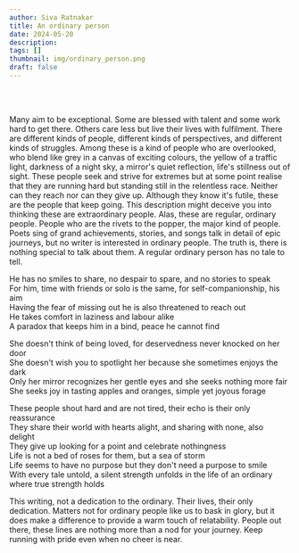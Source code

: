 ```yaml
---
author: Siva Ratnakar
title: An ordinary person
date: 2024-05-20
description: 
tags: []
thumbnail: img/ordinary_person.png
draft: false
---
```

<br><br>

Many aim to be exceptional. Some are blessed with talent and some work hard to get there. Others care less but live their lives with fulfilment. There are different kinds of people, different kinds of perspectives, and different kinds of struggles. 
Among these is a kind of people who are overlooked, who blend like grey in a canvas of exciting colours, the yellow of a traffic light, darkness of a night sky, a mirror's quiet reflection, life's stillness out of sight. 
These people seek and strive for extremes but at some point realise that they are running hard but standing still in the relentless race. Neither can they reach nor can they give up. Although they know it's futile, these are the people that keep going. 
This description might deceive you into thinking these are extraordinary people. Alas, these are regular, ordinary people. People who are the rivets to the popper, the major kind of people. Poets sing of grand achievements, stories, and songs talk in detail of epic journeys, but no writer is interested in ordinary people. The truth is, there is nothing special to talk about them. A regular ordinary person has no tale to tell.

He has no smiles to share, no despair to spare, and no stories to speak<br>
For him, time with friends or solo is the same, for self-companionship, his aim<br>
Having the fear of missing out he is also threatened to reach out<br>
He takes comfort in laziness and labour alike<br>
A paradox that keeps him in a bind, peace he cannot find<br>

She doesn't think of being loved, for deservedness never knocked on her door<br>
She doesn't wish you to spotlight her because she sometimes enjoys the dark<br>
Only her mirror recognizes her gentle eyes and she seeks nothing more fair<br>
She seeks joy in tasting apples and oranges, simple yet joyous forage<br>

These people shout hard and are not tired, their echo is their only reassurance<br>
They share their world with hearts alight, and sharing with none, also delight<br>
They give up looking for a point and celebrate nothingness<br>
Life is not a bed of roses for them, but a sea of storm<br>
Life seems to have no purpose but they don't need a purpose to smile<br>
With every tale untold, a silent strength unfolds in the life of an ordinary where true strength holds<br>


This writing, not a dedication to the ordinary. Their lives, their only dedication. Matters not for ordinary people like us to bask in glory, but it does make a difference to provide a warm touch of relatability. People out there, these lines are nothing more than a nod for your journey. Keep running with pride even when no cheer is near.